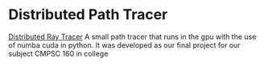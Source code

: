 # Distributed Path Tracer

[Distributed Ray Tracer](https://github.com/Fantasya63/DistributedRayTracer/blob/main/github/background.png)
A small path tracer that runs in the gpu with the use of numba cuda in python. It was developed as our final project for our subject CMPSC 160 in college
